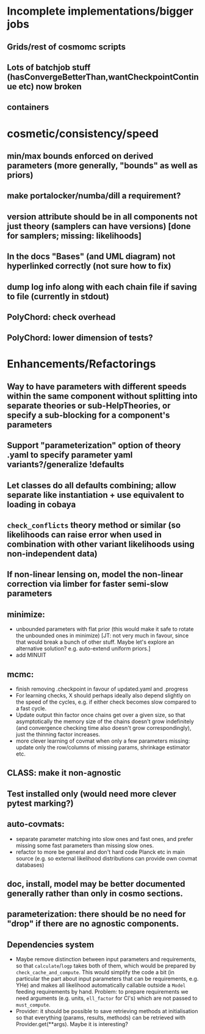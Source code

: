 # Incomplete implementations/bigger jobs

## Grids/rest of cosmomc scripts
## Lots of batchjob stuff (hasConvergeBetterThan,wantCheckpointContinue etc) now broken
## containers

# cosmetic/consistency/speed

## min/max bounds enforced on derived parameters (more generally, "bounds" as well as priors)
## make portalocker/numba/dill a requirement?
## version attribute should be in all components not just theory (samplers can have versions) [done for samplers; missing: likelihoods]
## In the docs "Bases" (and UML diagram) not hyperlinked correctly (not sure how to fix)
## dump log info along with each chain file if saving to file (currently in stdout)
## PolyChord: check overhead
## PolyChord: lower dimension of tests?

# Enhancements/Refactorings

## Way to have parameters with different speeds within the same component without splitting into separate theories or sub-HelpTheories, or specify a sub-blocking for a component's parameters
## Support "parameterization" option of theory .yaml to specify parameter yaml variants?/generalize !defaults
## Let classes do all defaults combining; allow separate like instantiation + use equivalent to loading in cobaya
## `check_conflicts` theory method or similar (so likelihoods can raise error when used in combination with other variant likelihoods using non-independent data)
## If non-linear lensing on, model the non-linear correction via limber for faster semi-slow parameters
## minimize:
+ unbounded parameters with flat prior (this would make it safe to rotate the unbounded ones in minimize) [JT: not very much in favour, since that would break a bunch of other stuff. Maybe let's explore an alternative solution? e.g. auto-extend uniform priors.]
+ add MINUIT
## mcmc:
* finish removing .checkpoint in favour of updated.yaml and .progress
* For learning checks, X should perhaps ideally also depend slightly on the speed of the cycles, e.g. if either check becomes slow compared to a fast cycle.
* Update output thin factor once chains get over a given size, so that asymptotically the memory size of the chains doesn't grow indefinitely (and convergence checking time also doesn't grow correspondingly), just the thinning factor increases.
* more clever learning of covmat when only a few parameters missing: update only the row/columns of missing params, shrinkage estimator etc.
## CLASS: make it non-agnostic
## Test installed only (would need more clever pytest marking?)
## auto-covmats:
+ separate parameter matching into slow ones and fast ones, and prefer missing some fast parameters than missing slow ones.
+ refactor to more be general and don't hard code Planck etc in main source (e.g. so external likelihood distributions can provide own covmat databases)
## doc, install, model may be better documented generally rather than only in cosmo sections.
## parameterization: there should be no need for "drop" if there are no agnostic components.
## Dependencies system
* Maybe remove distinction between input parameters and requirements, so that `calculate`/`logp` takes both of them, which would be prepared by `check_cache_and_compute`. This would simplify the code a bit (in particular the part about input parameters that can be requirements, e.g. YHe) and makes all likelihood automatically callable outside a `Model` feeding requirements by hand. Problem: to prepare requirements we need arguments (e.g. units, `ell_factor` for Cl's) which are not passed to `must_compute`.
* Provider: it should be possible to save retrieving methods at initialisation so that everything (params, results, methods) can be retrieved with Provider.get(**args). Maybe it is interesting?
